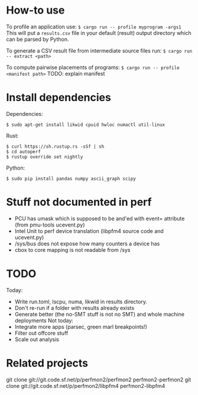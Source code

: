 # How-to use

To profile an application use:
`$ cargo run -- profile myprogram -args1`
This will put a `results.csv` file in your default (result) output directory which can be parsed by Python.

To generate a CSV result file from intermediate source files run:
`$ cargo run -- extract <path>`

To compute pairwise placements of programs:
`$ cargo run -- profile <manifest path>`
TODO: explain manifest

# Install dependencies

Dependencies:
```
$ sudo apt-get install likwid cpuid hwloc numactl util-linux
```

Rust:
```
$ curl https://sh.rustup.rs -sSf | sh
$ cd autoperf
$ rustup override set nightly
```

Python:
```
$ sudo pip install pandas numpy ascii_graph scipy
```

# Stuff not documented in perf
 * PCU has umask which is supposed to be and'ed with event= attribute (from pmu-tools ucevent.py)
 * Intel Unit to perf device translation (libpfm4 source code and ucevent.py)
 * /sys/bus does not expose how many counters a device has
 * cbox to core mapping is not readable from /sys


# TODO
Today:
 * Write run.toml, lscpu, numa, likwid in results directory.
 * Don't re-run if a folder with results already exists
 * Generate better (the no-SMT stuff is not no SMT) and whole machine deployments
Not today:
 * Integrate more apps (parsec, green marl breakpoints!)
 * Filter out offcore stuff
 * Scale out analysis


# Related projects
 git clone git://git.code.sf.net/p/perfmon2/perfmon2 perfmon2-perfmon2
 git clone git://git.code.sf.net/p/perfmon2/libpfm4 perfmon2-libpfm4
